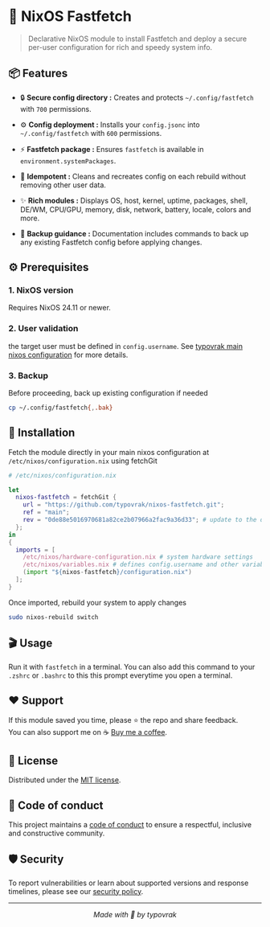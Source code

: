 # 🎨 NixOS Fastfetch

> Declarative NixOS module to install Fastfetch and deploy a secure per-user configuration for rich and speedy system info.

## 📦 Features

- 🔒 **Secure config directory :** Creates and protects ```~/.config/fastfetch``` with ```700``` permissions.

- ⚙️ **Config deployment :** Installs your ```config.jsonc``` into ```~/.config/fastfetch``` with ```600``` permissions.

- ⚡ **Fastfetch package :** Ensures ```fastfetch``` is available in ```environment.systemPackages```.

- 🔄 **Idempotent :** Cleans and recreates config on each rebuild without removing other user data.

- ✨ **Rich modules :** Displays OS, host, kernel, uptime, packages, shell, DE/WM, CPU/GPU, memory, disk, network, battery, locale, colors and more.

- 💾 **Backup guidance :** Documentation includes commands to back up any existing Fastfetch config before applying changes.

## ⚙️ Prerequisites

### 1. NixOS version
Requires NixOS 24.11 or newer.

### 2. User validation
the target user must be defined in ```config.username```. See [typovrak main nixos configuration](https://github.com/typovrak/nixos) for more details.

### 3. Backup
Before proceeding, back up existing configuration if needed
```bash
cp ~/.config/fastfetch{,.bak}
```

## 🚀 Installation
Fetch the module directly in your main nixos configuration at ```/etc/nixos/configuration.nix``` using fetchGit
```nix
# /etc/nixos/configuration.nix

let
  nixos-fastfetch = fetchGit {
    url = "https://github.com/typovrak/nixos-fastfetch.git";
    ref = "main";
    rev = "0de88e5016970681a82ce2b07966a2fac9a36d33"; # update to the desired commit
  };
in
{
  imports = [
    /etc/nixos/hardware-configuration.nix # system hardware settings
    /etc/nixos/variables.nix # defines config.username and other variables, see https://github.com/typovrak/nixos for more details
    (import "${nixos-fastfetch}/configuration.nix")
  ];
}
```

Once imported, rebuild your system to apply changes
```bash
sudo nixos-rebuild switch
```

## 🎬 Usage

Run it with ```fastfetch``` in a terminal. You can also add this command to your ```.zshrc``` or ```.bashrc``` to this this prompt everytime you open a terminal.

## ❤️ Support

If this module saved you time, please ⭐️ the repo and share feedback.  
You can also support me on ☕ [Buy me a coffee](https://www.buymeacoffee.com/typovrak).

## 📝 License

Distributed under the [MIT license](LICENSE.md).

## 📜 Code of conduct

This project maintains a [code of conduct](.github/CODE_OF_CONDUCT.md) to ensure a respectful, inclusive and constructive community.

## 🛡️ Security

To report vulnerabilities or learn about supported versions and response timelines, please see our [security policy](.github/SECURITY.md).

---

<p align="center"><i>Made with 💜 by typovrak</i></p>
